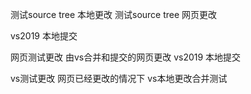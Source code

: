 测试source tree 本地更改
测试source tree 网页更改

vs2019 本地提交 

网页测试更改 由vs合并和提交的网页更改
vs2019 本地提交 


vs测试更改 网页已经更改的情况下 vs本地更改合并测试 